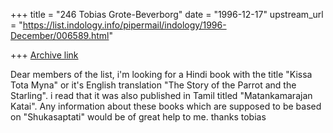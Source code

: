 +++
title = "246 Tobias Grote-Beverborg"
date = "1996-12-17"
upstream_url = "https://list.indology.info/pipermail/indology/1996-December/006589.html"

+++
[Archive link](https://list.indology.info/pipermail/indology/1996-December/006589.html)

Dear members of the list,
i'm looking for a Hindi book with the title "Kissa Tota Myna" or it's
English translation "The Story of the Parrot and the Starling".
i read that it was also published in Tamil titled "Matankamarajan Katai".
Any information about these books which are supposed to be based on
"Shukasaptati" would be of great help to me.
thanks
tobias





